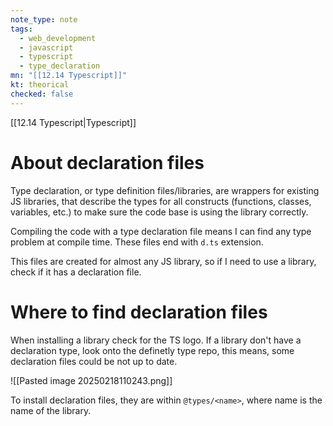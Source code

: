 ```yaml
---
note_type: note
tags:
  - web_development
  - javascript
  - typescript
  - type_declaration
mn: "[[12.14 Typescript]]"
kt: theorical
checked: false
---
```

[[12.14 Typescript|Typescript]]
# About declaration files
Type declaration, or type definition files/libraries, are wrappers for existing JS libraries, that describe the types for all constructs (functions, classes, variables, etc.) to make sure the code base is using the library correctly.

Compiling the code with a type declaration file means I can find any type problem at compile time. These files end with `d.ts` extension. 

This files are created for almost any JS library, so if I need to use a library, check if it has a declaration file. 

# Where to find declaration files
When installing a library check for the TS logo. If a library don't have a declaration type, look onto the definetly type repo, this means, some declaration files could be not up to date. 

![[Pasted image 20250218110243.png]]

To install declaration files, they are within `@types/<name>`, where name is the name of the library. 